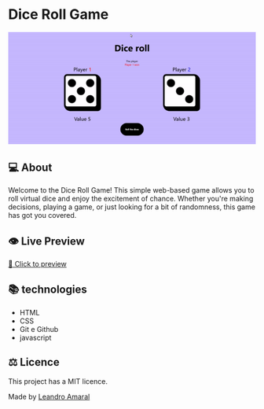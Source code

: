 # Dice Roll Game

<div align="center">

![preview](./.github/Dice-roll-preview.gif)

</div>

## 💻 About

Welcome to the Dice Roll Game! This simple web-based game allows you to roll virtual dice and enjoy the excitement of chance. Whether you're making decisions, playing a game, or just looking for a bit of randomness, this game has got you covered.

## 👁️ Live Preview

[🔗 Click to preview](https://leanddo.github.io/Dice-roll/)

## 📚 technologies

- HTML
- CSS
- Git e Github
- javascript

## ⚖ Licence

This project has a MIT licence.

Made by [Leandro Amaral](https://github.com/Leanddo)